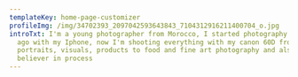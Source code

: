 ```yaml
---
templateKey: home-page-customizer
profileImg: /img/34702393_2097042593643843_7104312916211400704_o.jpg
introTxt: I'm a young photographer from Morocco, I started photography 4 years
  ago with my Iphone, now I'm shooting everything with my canon 60D from
  portraits, visuals, products to food and fine art photography and also
  believer in process
---
```

